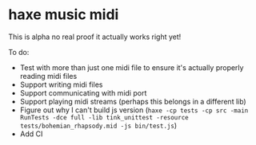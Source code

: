 # haxe music midi

This is alpha no real proof it actually works right yet!

To do:

* Test with more than just one midi file to ensure it's actually properly reading midi files
* Support writing midi files
* Support communicating with midi port
* Support playing midi streams (perhaps this belongs in a different lib)
* Figure out why I can't build js version (`haxe -cp tests -cp src -main RunTests -dce full -lib tink_unittest -resource tests/bohemian_rhapsody.mid -js bin/test.js`)
* Add CI
